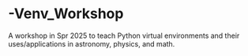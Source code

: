 # -Venv_Workshop
A workshop in Spr 2025 to teach Python virtual environments and their uses/applications in astronomy, physics, and math.
